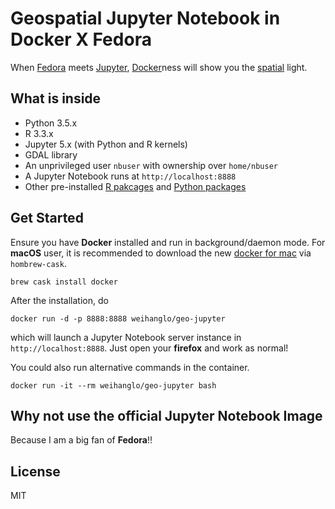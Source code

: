 Geospatial Jupyter Notebook in Docker X Fedora
==============================================

When [Fedora][1] meets [Jupyter][2], [Docker][3]ness will show you the [spatial][4] light.

[1]: https://getfedora.org/
[2]: http://jupyter.org/
[3]: https://www.docker.com/
[4]: https://en.wikipedia.org/wiki/Geospatial_analysis

## What is inside

- Python 3.5.x
- R 3.3.x
- Jupyter 5.x (with Python and R kernels)
- GDAL library
- An unprivileged user `nbuser` with ownership over `home/nbuser`
- A Jupyter Notebook runs at `http://localhost:8888`
- Other pre-installed [R pakcages](Rpackages.R) and [Python packages](http://example.com)

## Get Started

Ensure you have **Docker** installed and run in background/daemon mode. 
For **macOS** user, it is recommended to download the new [docker for mac][docker-mac] via `hombrew-cask`.

```
brew cask install docker
```

[docker-mac]: https://docs.docker.com/docker-for-mac/


After the installation,  do

```
docker run -d -p 8888:8888 weihanglo/geo-jupyter
```

which will launch a Jupyter Notebook server instance in `http://localhost:8888`.
Just open your **firefox** and work as normal!

You could also run alternative commands in the container.

```
docker run -it --rm weihanglo/geo-jupyter bash
```

## Why not use the official Jupyter Notebook Image

Because I am a big fan of **Fedora**!!

## License

MIT
